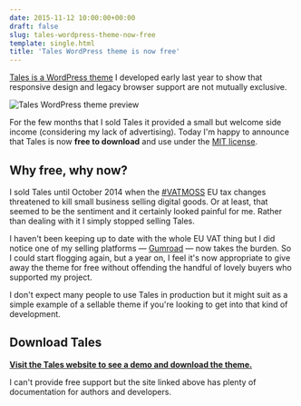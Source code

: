```yaml
---
date: 2015-11-12 10:00:00+00:00
draft: false
slug: tales-wordpress-theme-now-free
template: single.html
title: 'Tales WordPress theme is now free'
---
```


[Tales is a WordPress theme](/2014/02/17/introducing-tales/) I developed early last year to show that responsive design and legacy browser support are not mutually exclusive.

![Tales WordPress theme preview](/images/2014/02/tales-preview-large.png)

For the few months that I sold Tales it provided a small but welcome side income (considering my lack of advertising). Today I'm happy to announce that Tales is now <strong>free to download</strong> and use under the [MIT license](http://themes.dbushell.com/tales/license/).

## Why free, why now?

I sold Tales until October 2014 when the [#VATMOSS](https://twitter.com/search?q=%23vatmoss) EU tax changes threatened to kill small business selling digital goods. Or at least, that seemed to be the sentiment and it certainly looked painful for me. Rather than dealing with it I simply stopped selling Tales.

I haven't been keeping up to date with the whole EU VAT thing but I did notice one of my selling platforms — [Gumroad](http://blog.gumroad.com/post/110080508463/vat) — now takes the burden. So I could start flogging again, but a year on, I feel it's now appropriate to give away the theme for free without offending the handful of lovely buyers who supported my project.

I don't expect many people to use Tales in production but it might suit as a simple example of a sellable theme if you're looking to get into that kind of development.

## Download Tales

**[Visit the Tales website to see a demo and download the theme.](http://themes.dbushell.com/tales/)**

I can't provide free support but the site linked above has plenty of documentation for authors and developers.
